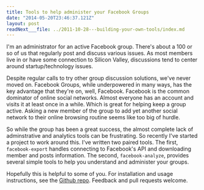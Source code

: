 ```yaml
---
title: Tools to help administer your Facebook Groups
date: "2014-05-20T23:46:37.121Z"
layout: post
readNext___file: ../2011-10-28---building-your-own-tools/index.md
---
```


I'm an administrator for an active Facebook group. There's about a 100 or so of us
that regularly post and discuss various issues. As most members live in or have some
connection to Silicon Valley, discussions tend to center around startup/technology issues.

Despite regular calls to try other group discussion solutions, we've never moved on.
Facebook Groups, while underpowered in many ways, has the key advantage that they're on, well, Facebook.
Facebook is the common dominator of online social networks. Almost everyone has an
account and visits it at least once in a while. Which is great for helping keep
a group active. Asking a new member of the group to add yet another social network
to their online browsing routine seems like too big of hurdle.

So while the group has been a great success, the almost complete lack of adminstrative and analytics
tools can be frustrating. So recently I've started a project to work around this.
I've written two paired tools. The first, `facebook-export` handles connecting to Facebook's API
and downloading member and posts information. The second, `facebook-analyze`, provides
several simple tools to help you understand and administer your groups.

Hopefully this is helpful to some of you. For installation and usage instructions, see
the [Github repo](https://github.com/KyleAMathews/facebook-export). Feedback and
pull requests welcome.
